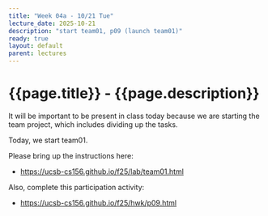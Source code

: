 ```yaml
---
title: "Week 04a - 10/21 Tue"
lecture_date: 2025-10-21
description: "start team01, p09 (launch team01)"
ready: true
layout: default
parent: lectures
---
```


# {{page.title}} - {{page.description}}

It will be important to be present in class today
because we are starting the team project, which includes
dividing up the tasks.

Today, we start team01.

Please bring up the instructions here:

* <https://ucsb-cs156.github.io/f25/lab/team01.html>

Also, complete this participation activity:

* <https://ucsb-cs156.github.io/f25/hwk/p09.html>
